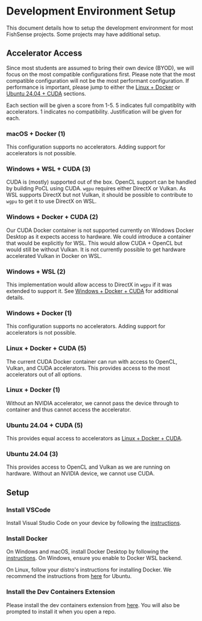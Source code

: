 # Development Environment Setup
This document details how to setup the development environment for most FishSense projects. Some projects may have additional setup.

## Accelerator Access
Since most students are assumed to bring their own device (BYOD), we will focus on the most compatible configurations first.  Please note that the most compatible configuration will not be the most performant configuration. If performance is important, please jump to either the [Linux + Docker](#linux--docker--cuda-5) or [Ubuntu 24.04 + CUDA](#ubuntu-2404--cuda-5) sections.

Each section will be given a score from 1-5. 5 indicates full compatiblity with accelerators. 1 indicates no compatibility. Justification will be given for each.

### macOS + Docker (1)
This configuration supports no accelerators. Adding support for accelerators is not possible.

### Windows + WSL + CUDA (3)
CUDA is (mostly) supported out of the box. OpenCL support can be handled by building PoCL using CUDA. `wgpu` requires either DirectX or Vulkan. As WSL supports DirectX but not Vulkan, it should be possible to contribute to `wgpu` to get it to use DirectX on WSL.

### Windows + Docker + CUDA (2)
Our CUDA Docker container is not supported currently on Windows Docker Desktop as it expects access to hardware. We could introduce a container that would be explicitly for WSL.  This would allow CUDA + OpenCL but would still be without Vulkan. It is not currently possible to get hardware accelerated Vulkan in Docker on WSL.

### Windows + WSL (2)
This implementation would allow access to DirectX in `wgpu` if it was extended to support it.  See [Windows + Docker + CUDA](#windows--wsl--cuda-3) for additional details.

### Windows + Docker (1)
This configuration supports no accelerators. Adding support for accelerators is not possible.

### Linux + Docker + CUDA (5)
The current CUDA Docker container can run with access to OpenCL, Vulkan, and CUDA accelerators.  This provides access to the most accelerators out of all options.

### Linux + Docker (1)
Without an NVIDIA accelerator, we cannot pass the device through to container and thus cannot access the accelerator.

### Ubuntu 24.04 + CUDA (5)
This provides equal access to accelerators as [Linux + Docker + CUDA](#linux--docker--cuda-5).

### Ubuntu 24.04 (3)
This provides access to OpenCL and Vulkan as we are running on hardware.  Without an NVIDIA device, we cannot use CUDA.

## Setup

### Install VSCode
Install Visual Studio Code on your device by following the [instructions](https://code.visualstudio.com/).

### Install Docker
On Windows and macOS, install Docker Desktop by following the [instructions](https://www.docker.com/products/docker-desktop/). On Windows, ensure you enable to Docker WSL backend.

On Linux, follow your distro's instructions for installing Docker.  We recommend the instructions from [here](https://docs.docker.com/engine/install/ubuntu/) for Ubuntu.

### Install the Dev Containers Extension
Please install the dev containers extension from [here](https://marketplace.visualstudio.com/items?itemName=ms-vscode-remote.remote-containers). You will also be prompted to install it when you open a repo.